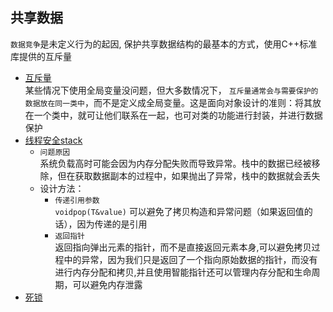 ## 共享数据

`数据竞争`是未定义行为的起因, 保护共享数据结构的最基本的方式，使用C++标准库提供的互斥量

- [互斥量](../chap3/mutex.cpp)</br>
  某些情况下使用全局变量没问题，但大多数情况下， `互斥量通常会与需要保护的数据放在同一类中`，而不是定义成全局变量。这是面向对象设计的准则：将其放在一个类中，就可让他们联系在一起，也可对类的功能进行封装，并进行数据保护
- [线程安全stack](../chap3/t_stack.cpp)
  - `问题原因`</br>
    系统负载高时可能会因为内存分配失败而导致异常。栈中的数据已经被移除，但在获取数据副本的过程中，如果抛出了异常，栈中的数据就会丢失
  - 设计方法：
    - `传递引用参数` </br>
        `voidpop(T&value)` 可以避免了拷贝构造和异常问题（如果返回值的话），因为传递的是引用
    - `返回指针`</br>
        返回指向弹出元素的指针，而不是直接返回元素本身,可以避免拷贝过程中的异常，因为我们只是返回了一个指向原始数据的指针，而没有进行内存分配和拷贝,并且使用智能指针还可以管理内存分配和生命周期，可以避免内存泄露
- [死锁](../chap3/dead_lock.cpp)
